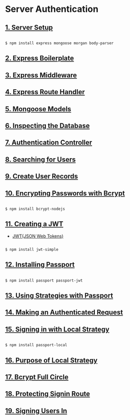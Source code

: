 # Server Authentication

## [1. Server Setup](https://github.com/JohnSmith19/server-authentication/blob/13212783fba17665a7cf6b15982ed6caa2c67834/package.json)

<pre><code>
$ npm install express mongoose morgan body-parser
</code></pre>

## [2. Express Boilerplate](https://github.com/JohnSmith19/server-authentication/blob/c5a71cba9c1117232c12d18483b581149601d702/index.js)

## [3. Express Middleware](https://github.com/JohnSmith19/server-authentication/commit/7dc28f48aacfa233ff09afaf4802827b8da0435b)

## [4. Express Route Handler](https://github.com/JohnSmith19/server-authentication/commit/0ff5125c9bfb199e35fa3ec33316417e5da9f16b)

## [5. Mongoose Models](https://github.com/JohnSmith19/server-authentication/commit/ecb2267fa90b5b0addee49326d6707770f4aba7b)

## [6. Inspecting the Database](https://github.com/JohnSmith19/server-authentication/commit/68dfbfba043ed89649416a8c7ff0edeb542eea19)

## [7. Authentication Controller](https://github.com/JohnSmith19/server-authentication/commit/4305a7c7dc5c684c40c8845902aaf4298e1246eb)

## [8. Searching for Users](https://github.com/JohnSmith19/server-authentication/commit/ab81e0758fcdb7c6e3323bb126c98801ec3f9fdc)

## [9. Create User Records](https://github.com/JohnSmith19/server-authentication/commit/9c4b2133863f9e0debbdc18bfbf145ec34bba9ec)

## [10. Encrypting Passwords with Bcrypt](https://github.com/JohnSmith19/server-authentication/commit/124274dae2551128bbde93023b1bedde8a91e6bb)

<pre><code>
$ npm install bcrypt-nodejs
</code></pre>

## [11. Creating a JWT](https://github.com/JohnSmith19/server-authentication/commit/a6f7d5f0db492c7cabcf8383f89c2b20f5782413)

- [JWT(JSON Web Tokens)](https://jwt.io/)

<pre><code>
$ npm install jwt-simple
</code></pre>

## [12. Installing Passport](https://github.com/JohnSmith19/server-authentication/commit/eed1dda5c194c7c40c5be1a25b3a3898778567f7)

<pre><code>
$ npm install passport passport-jwt
</code></pre>

## [13. Using Strategies with Passport](https://github.com/JohnSmith19/server-authentication/commit/ce4bc0d46c6d4f18d09bec8fa8ea32d49240986a)

## [14. Making an Authenticated Request](https://github.com/JohnSmith19/server-authentication/commit/fdba77b49d9261a4aac0bc6017c7c9fe23cb2b77)

## [15. Signing in with Local Strategy](https://github.com/JohnSmith19/server-authentication/commit/202a0e6971f538a131616538f67e7e99052cf5a3)

<pre><code>
$ npm install passport-local
</code></pre>

## [16. Purpose of Local Strategy](https://github.com/JohnSmith19/server-authentication/commit/5aa2301e1a8731767a9bfd384dd3f1091ffef226)

## [17. Bcrypt Full Circle](https://github.com/JohnSmith19/server-authentication/commit/2cd76d6407e791f3c80de4cf1cfdd0aeb34eeb12)

## [18. Protecting Signin Route](https://github.com/JohnSmith19/server-authentication/commit/13a9e9df79e047fed7ba8552ddbfba01a9d6b30c)

## [19. Signing Users In](https://github.com/JohnSmith19/server-authentication/commit/ac372e260b659f54f57135c68afa17a17b729301)
